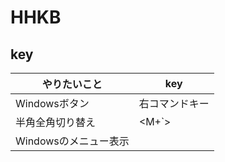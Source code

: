 # HHKB

## key
| やりたいこと | key |
| --- | --- |
| Windowsボタン | 右コマンドキー |
| 半角全角切り替え | <M+`> |
| Windowsのメニュー表示 | <S-F10> |
